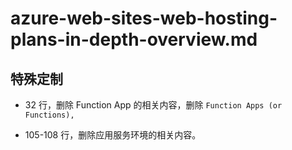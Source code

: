 # azure-web-sites-web-hosting-plans-in-depth-overview.md

## 特殊定制

* 32 行，删除 Function App 的相关内容，删除 `Function Apps (or Functions),`

* 105-108 行，删除应用服务环境的相关内容。